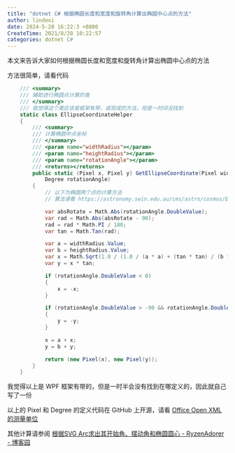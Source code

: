 ```yaml
---
title: "dotnet C# 根据椭圆长度和宽度和旋转角计算出椭圆中心点的方法"
author: lindexi
date: 2024-5-20 16:22:3 +0800
CreateTime: 2021/8/28 10:22:57
categories: dotnet C#
---
```


本文来告诉大家如何根据椭圆长度和宽度和旋转角计算出椭圆中心点的方法

<!--more-->


<!-- CreateTime:2021/8/28 10:22:57 -->

<!-- 发布 -->

方法很简单，请看代码

```csharp
    /// <summary>
    /// 辅助进行椭圆点计算的类
    /// </summary>
    /// 我觉得这个类应该是框架有带，或现成的方法，但是一时间没找到
    static class EllipseCoordinateHelper
    {
        /// <summary>
        /// 计算椭圆中点坐标
        /// </summary>
        /// <param name="widthRadius"></param>
        /// <param name="heightRadius"></param>
        /// <param name="rotationAngle"></param>
        /// <returns></returns>
        public static (Pixel x, Pixel y) GetEllipseCoordinate(Pixel widthRadius, Pixel heightRadius,
            Degree rotationAngle)
        {
            // 以下为椭圆两个点的计算方法
            // 算法请看 https://astronomy.swin.edu.au/cms/astro/cosmos/E/Ellipse

            var absRotate = Math.Abs(rotationAngle.DoubleValue);
            var rad = Math.Abs(absRotate - 90);
            rad = rad * Math.PI / 180;
            var tan = Math.Tan(rad);

            var a = widthRadius.Value;
            var b = heightRadius.Value;
            var x = Math.Sqrt(1.0 / (1.0 / (a * a) + (tan * tan) / (b * b)));
            var y = x * tan;

            if (rotationAngle.DoubleValue < 0)
            {
                x = -x;
            }

            if (rotationAngle.DoubleValue > -90 && rotationAngle.DoubleValue < 90)
            {
                y = -y;
            }

            x = a + x;
            y = b + y;

            return (new Pixel(x), new Pixel(y));
        }
    }
```

我觉得以上是 WPF 框架有带的，但是一时半会没有找到在哪定义的，因此就自己写了一份

以上的 Pixel 和 Degree 的定义代码在 GitHub 上开源，请看 [Office Open XML 的测量单位](https://blog.lindexi.com/post/Office-Open-XML-%E7%9A%84%E6%B5%8B%E9%87%8F%E5%8D%95%E4%BD%8D.html )

其他计算请参阅 [根据SVG Arc求出其开始角、摆动角和椭圆圆心 - RyzenAdorer - 博客园](https://www.cnblogs.com/ryzen/p/15832672.html)

